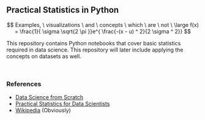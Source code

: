 ## Practical Statistics in Python

$$ 
Examples, \ visualizations \ and \ concepts \ which \ are \ not \ 
\large
f(x) =    \frac{1}{ \sigma  \sqrt{2 \pi }}e^{ \frac{-(x - u) ^ 2}{2 \sigma ^ 2}}
$$

This repository contains Python notebooks that cover basic statistics required in data science. This repository will later include applying the concepts on datasets as well.

<br>

### References
- [Data Science from Scratch](https://www.oreilly.com/library/view/data-science-from/9781491901410/)
- [Practical Statistics for Data Scientists](https://www.oreilly.com/library/view/practical-statistics-for/9781491952955/)
- [Wikipedia](https://en.wikipedia.org/wiki/Main_Page) (Obviously)